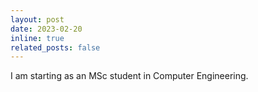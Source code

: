 ```yaml
---
layout: post
date: 2023-02-20
inline: true
related_posts: false
---
```


I am starting as an MSc student in Computer Engineering.
